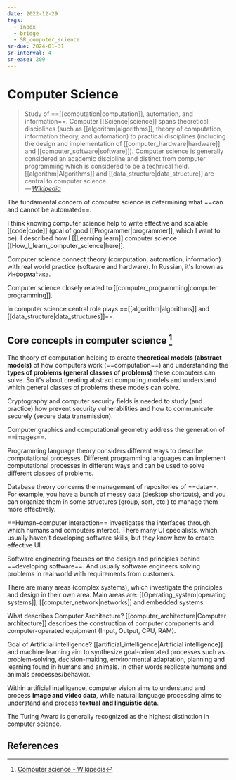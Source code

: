 ```yaml
---
date: 2022-12-29
tags:
  - inbox
  - bridge
  - SR_computer_science
sr-due: 2024-01-31
sr-interval: 4
sr-ease: 209
---
```


# Computer Science

> Study of ==[[computation|computation]], automation, and information==.
> Computer [[Science|science]] spans theoretical disciplines (such as
> [[algorithm|algorithms]], theory of computation, information theory, and
> automation) to practical disciplines (including the design and implementation
> of [[computer_hardware|hardware]] and [[computer_software|software]]).
> Computer science is generally considered an academic discipline and distinct
> from computer programming which is considered to be a technical field.
> [[algorithm|Algorithms]] and [[data_structure|data_structure]] are central to
> computer science.\
> — <cite>[Wikipedia](https://en.wikipedia.org/wiki/Computer_science)</cite>

The fundamental concern of computer science is determining what ==can and cannot
be automated==.

I think knowing computer science help to write effective and scalable
[[code|code]] (goal of good [[Programmer|programmer]], which I want to be). I
described how I [[Learning|learn]] computer science
[[How_I_learn_computer_science|here]].

Computer science connect theory (computation, automation, information) with real
world practice (software and hardware). In Russian, it's known as Информа́тика.

Computer science closely related to
[[computer_programming|computer programming]].

In computer science central role plays
==[[algorithm|algorithms]] and [[data_structure|data_structures]]==.

## Core concepts in computer science [^1]

The theory of computation helping to create **theoretical models (abstract
models)** of how computers work (==computation==) and understanding the **types
of problems (general classes of problems)** these computers can solve. So it's
about creating abstract computing models and understand which general classes of
problems these models can solve.

Cryptography and computer security fields is needed to study (and practice) how
prevent security vulnerabilities and how to communicate securely (secure data
transmission).

Computer graphics and computational geometry address the generation of
==images==.

Programming language theory considers different ways to describe computational
processes.
Different programming languages can implement computational processes
in different ways and can be used to solve different classes of problems.

Database theory concerns the management of repositories of ==data==. For
example, you have a bunch of messy data (desktop shortcuts), and you can
organize them in some structures (group, sort, etc.) to manage them more
effectively.

==Human–computer interaction== investigates the interfaces through which humans
and computers interact. There many UI specialists, which usually haven't
developing software skills, but they know how to create effective UI.

Software engineering focuses on the design and principles behind ==developing
software==. And usually software engineers solving problems in real world with
requirements from customers.

There are many areas (complex systems), which investigate the principles and
design in their own area. Main areas are: [[Operating_system|operating
systems]], [[computer_network|networks]] and embedded systems.

What describes Computer Architecture?
&#10;
[[computer_architecture|Computer architecture]] describes the construction of
computer components and computer-operated equipment (Input, Output, CPU, RAM).

Goal of Artificial intelligence?
&#10;
[[artificial_intelligence|Artificial intelligence]] and machine learning aim to
synthesize goal-orientated processes such as problem-solving, decision-making,
environmental adaptation, planning and learning found in humans and animals.
In other words replicate humans and animals processes/behavior.

Within artificial intelligence, computer vision aims to understand and process
**image and video data**, while natural language processing aims to understand
and process **textual and linguistic data**.

The Turing Award is generally recognized as the highest distinction in computer
science.

## References

[^1]: [Computer science - Wikipedia](https://en.wikipedia.org/wiki/Computer_science)

